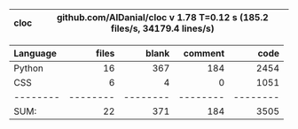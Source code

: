 cloc|github.com/AlDanial/cloc v 1.78  T=0.12 s (185.2 files/s, 34179.4 lines/s)
--- | ---

Language|files|blank|comment|code
:-------|-------:|-------:|-------:|-------:
Python|16|367|184|2454
CSS|6|4|0|1051
--------|--------|--------|--------|--------
SUM:|22|371|184|3505
